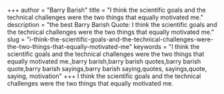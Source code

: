 +++
author = "Barry Barish"
title = "I think the scientific goals and the technical challenges were the two things that equally motivated me."
description = "the best Barry Barish Quote: I think the scientific goals and the technical challenges were the two things that equally motivated me."
slug = "i-think-the-scientific-goals-and-the-technical-challenges-were-the-two-things-that-equally-motivated-me"
keywords = "I think the scientific goals and the technical challenges were the two things that equally motivated me.,barry barish,barry barish quotes,barry barish quote,barry barish sayings,barry barish saying,quotes, sayings,quote, saying, motivation"
+++
I think the scientific goals and the technical challenges were the two things that equally motivated me.
